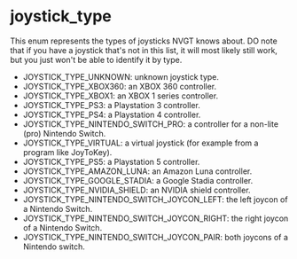 # joystick_type
This enum represents the types of joysticks NVGT knows about. DO note that if you have a joystick that's not in this list, it will most likely still work, but you just won't be able to identify it by type.

* JOYSTICK_TYPE_UNKNOWN: unknown joystick type.
* JOYSTICK_TYPE_XBOX360: an XBOX 360 controller.
* JOYSTICK_TYPE_XBOX1: an XBOX 1 series controller.
* JOYSTICK_TYPE_PS3: a Playstation 3 controller.
* JOYSTICK_TYPE_PS4: a Playstation 4 controller.
* JOYSTICK_TYPE_NINTENDO_SWITCH_PRO: a controller for a non-lite (pro) Nintendo Switch.
* JOYSTICK_TYPE_VIRTUAL: a virtual joystick (for example from a program like JoyToKey).
* JOYSTICK_TYPE_PS5: a Playstation 5 controller.
* JOYSTICK_TYPE_AMAZON_LUNA: an Amazon Luna controller.
* JOYSTICK_TYPE_GOOGLE_STADIA: a Google Stadia controller.
* JOYSTICK_TYPE_NVIDIA_SHIELD: an NVIDIA shield controller.
* JOYSTICK_TYPE_NINTENDO_SWITCH_JOYCON_LEFT: the left joycon of a Nintendo Switch.
* JOYSTICK_TYPE_NINTENDO_SWITCH_JOYCON_RIGHT: the right joycon of a Nintendo Switch.
* JOYSTICK_TYPE_NINTENDO_SWITCH_JOYCON_PAIR: both joycons of a Nintendo switch.
